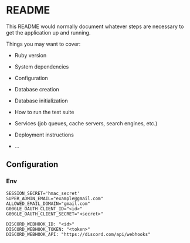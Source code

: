 # README

This README would normally document whatever steps are necessary to get the
application up and running.

Things you may want to cover:

* Ruby version

* System dependencies

* Configuration

* Database creation

* Database initialization

* How to run the test suite

* Services (job queues, cache servers, search engines, etc.)

* Deployment instructions

* ...

## Configuration
### Env
```shell
SESSION_SECRET='hmac_secret'
SUPER_ADMIN_EMAIL="example@gmail.com"
ALLOWED_EMAIL_DOMAIN="gmail.com"
G00GLE_OAUTH_CLIENT_ID="<id>"
G00GLE_OAUTH_CLIENT_SECRET="<secret>"

DISCORD_WEBHOOK_ID: "<id>"
DISCORD_WEBHOOK_TOKEN: "<token>"
DISCORD_WEBHOOK_API: "https://discord.com/api/webhooks"
```

